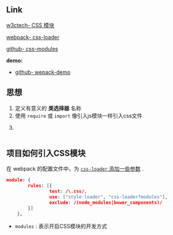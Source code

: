 ## Link

[w3ctech- CSS 模块](<https://www.w3ctech.com/topic/1479>)

[webpack- css-loader](<https://webpack.js.org/loaders/css-loader/#root>)

[github- css-modules](<https://github.com/css-modules/css-modules>)

**demo:**   

- [github- wepack-demo](<https://github.com/css-modules/webpack-demo>)



## 思想

1. 定义有意义的 **类选择器** 名称
2. 使用 `require`  或 `import` 像引入js模块一样引入css文件
3.  ```



## 项目如何引入CSS模块

在 webpack 的配置文件中，为 [`css-loader` 添加一些参数](https://webpack.js.org/loaders/css-loader/#root) . 

```json
module: {
        rules: [{
                test: /\.css/,
                use: ["style-loader", "css-loader?modules"],
                exclude: /(node_modules|bower_components)/
        }]
    },
```

- `modules` : 表示开启CSS模块的开发方式